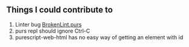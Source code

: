 ## Things I could contribute to
1. Linter bug [BrokenLint.purs](examples/BrokenLint.purs)
2. purs repl should ignore Ctrl-C
3. purescript-web-html has no easy way of getting an element with id